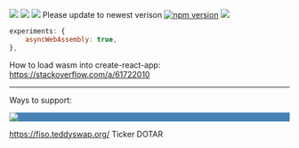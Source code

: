 ![](https://img.shields.io/badge/Preview-Up-brightgreen)
![](https://img.shields.io/badge/Pre--Production-Up-brightgreen)
![](https://img.shields.io/badge/Mainnet-Up-brightgreen)
Please update to newest verison [![npm version](https://badge.fury.io/js/@dotare%2Fcardano-delegation.svg)](https://badge.fury.io/js/@dotare%2Fcardano-delegation)
![](https://github.com/dotareio/public/blob/main/cardano-delegation-demo.gif)
```webpack.config.js
experiments: {
    asyncWebAssembly: true,
},
```

How to load wasm into create-react-app:
https://stackoverflow.com/a/61722010

---
Ways to support:
<div style="background-color:#4682B4">
 <img src="https://fiso.teddyswap.org/teddy-logo.svg">
</div>

https://fiso.teddyswap.org/ Ticker DOTAR
<br />